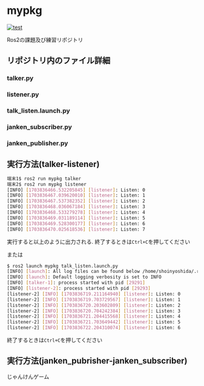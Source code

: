 # mypkg
[![test](https://github.com/ShoYoshida1/mypkg/actions/workflows/test.yml/badge.svg)](https://github.com/ShoYoshida1/mypkg/actions/workflows/test.yml)

Ros2の課題及び練習リポジトリ

## リポジトリ内のファイル詳細

### talker.py

### listener.py

### talk_listen.launch.py

### janken_subscriber.py

### janken_publisher.py

## 実行方法(talker-listener)

```bash
端末1$ ros2 run mypkg talker
端末2$ ros2 run mypkg listener
[INFO] [1703836466.532205845] [listener]: Listen: 0
[INFO] [1703836467.039620010] [listener]: Listen: 1
[INFO] [1703836467.537382352] [listener]: Listen: 2
[INFO] [1703836468.036067184] [listener]: Listen: 3
[INFO] [1703836468.533279278] [listener]: Listen: 4
[INFO] [1703836469.031189114] [listener]: Listen: 5
[INFO] [1703836469.528300177] [listener]: Listen: 6
[INFO] [1703836470.025618536] [listener]: Listen: 7
```
実行すると以上のように出力される. 終了するときは`Ctrl+C`を押してください

または
```bash
$ ros2 launch mypkg talk_listen.launch.py
[INFO] [launch]: All log files can be found below /home/shoinyoshida/.ros/log/2023-12-29-16-58-38-404317-MeisterC-29289
[INFO] [launch]: Default logging verbosity is set to INFO
[INFO] [talker-1]: process started with pid [29291]
[INFO] [listener-2]: process started with pid [29293]
[listener-2] [INFO] [1703836719.211164940] [listener]: Listen: 0
[listener-2] [INFO] [1703836719.703729567] [listener]: Listen: 1
[listener-2] [INFO] [1703836720.203602809] [listener]: Listen: 2
[listener-2] [INFO] [1703836720.704242384] [listener]: Listen: 3
[listener-2] [INFO] [1703836721.204415568] [listener]: Listen: 4
[listener-2] [INFO] [1703836721.703649442] [listener]: Listen: 5
[listener-2] [INFO] [1703836722.204310074] [listener]: Listen: 6
```
 終了するときは`Ctrl+C`を押してください

## 実行方法(janken_pubrisher-janken_subscriber)
じゃんけんゲーム


